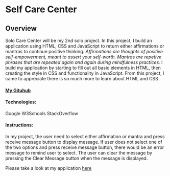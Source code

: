 # Self Care Center
## Overview

Solo Care Center will be my 2nd solo project. In this project, I build an application using HTML, CSS and JavaScript to return either affirmations or mantras to continue positive thinking.
*Affirmations are thoughts of positive self-empowerment, meant to assert your self-worth.*
*Mantras are repetive phrases that are repeated again and again during mindfulness practices.*
I build my application by starting to fill out all basic elements in HTML, then creating the style in CSS and functionality in JavaScript. From this project, I came to appreciate there is so much more to learn about HTML and CSS. 

#### [My Gituhub](https://github.com/tanyazhuge)

#### Technologies:
Google
W3Schools
StackOverflow

#### Instructions:
In my project, the user need to select either affirmation or mantra and press receive message button to display message. If user does not select one of the two options and press receive message button, there would be an error message to remind user to select. The user can clear the message by pressing the Clear Message button when the message is displayed.  

Please take a look at my application [here](https://tanyazhuge.github.io/self-care-center/)
